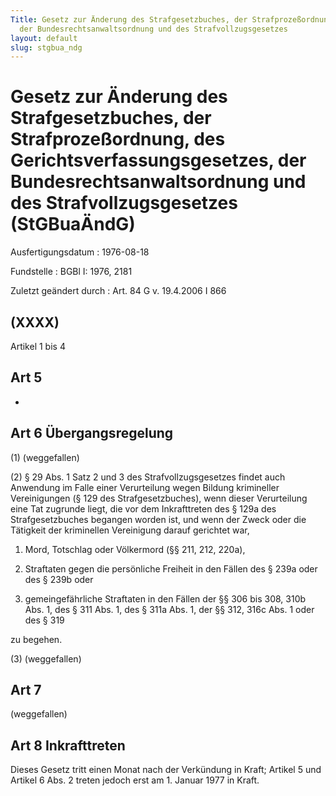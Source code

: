 ```yaml
---
Title: Gesetz zur Änderung des Strafgesetzbuches, der Strafprozeßordnung, des Gerichtsverfassungsgesetzes,
  der Bundesrechtsanwaltsordnung und des Strafvollzugsgesetzes
layout: default
slug: stgbua_ndg
---
```


# Gesetz zur Änderung des Strafgesetzbuches, der Strafprozeßordnung, des Gerichtsverfassungsgesetzes, der Bundesrechtsanwaltsordnung und des Strafvollzugsgesetzes (StGBuaÄndG)

Ausfertigungsdatum
:   1976-08-18

Fundstelle
:   BGBl I: 1976, 2181

Zuletzt geändert durch
:   Art. 84 G v. 19.4.2006 I 866


## (XXXX)

Artikel 1 bis 4


## Art 5

-


## Art 6 Übergangsregelung

(1) (weggefallen)

(2) § 29 Abs. 1 Satz 2 und 3 des Strafvollzugsgesetzes findet auch
Anwendung im Falle einer Verurteilung wegen Bildung krimineller
Vereinigungen (§ 129 des Strafgesetzbuches), wenn dieser Verurteilung
eine Tat zugrunde liegt, die vor dem Inkrafttreten des § 129a des
Strafgesetzbuches begangen worden ist, und wenn der Zweck oder die
Tätigkeit der kriminellen Vereinigung darauf gerichtet war,

1.  Mord, Totschlag oder Völkermord (§§ 211, 212, 220a),


2.  Straftaten gegen die persönliche Freiheit in den Fällen des § 239a
    oder des § 239b oder


3.  gemeingefährliche Straftaten in den Fällen der §§ 306 bis 308, 310b
    Abs. 1, des § 311 Abs. 1, des § 311a Abs. 1, der §§ 312, 316c Abs. 1
    oder des § 319



zu begehen.

(3) (weggefallen)


## Art 7

(weggefallen)


## Art 8 Inkrafttreten

Dieses Gesetz tritt einen Monat nach der Verkündung in Kraft; Artikel
5 und Artikel 6 Abs. 2 treten jedoch erst am 1. Januar 1977 in Kraft.

